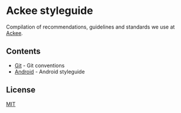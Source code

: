 # Ackee styleguide

Compilation of recommendations, guidelines and standards we use at [Ackee](https://www.ackee.cz/).

## Contents

- [Git](./git/README.md) - Git conventions
- [Android](./android/README.md) - Android styleguide

## License

[MIT](./LICENSE)
